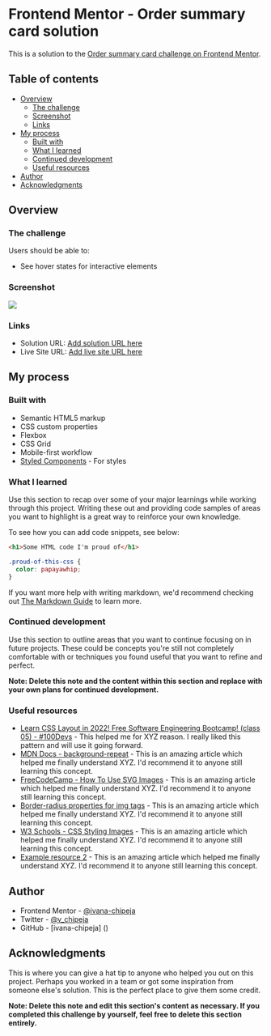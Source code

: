 # Frontend Mentor - Order summary card solution

This is a solution to the [Order summary card challenge on Frontend Mentor](https://www.frontendmentor.io/challenges/order-summary-component-QlPmajDUj). 

## Table of contents

- [Overview](#overview)
  - [The challenge](#the-challenge)
  - [Screenshot](#screenshot)
  - [Links](#links)
- [My process](#my-process)
  - [Built with](#built-with)
  - [What I learned](#what-i-learned)
  - [Continued development](#continued-development)
  - [Useful resources](#useful-resources)
- [Author](#author)
- [Acknowledgments](#acknowledgments)


## Overview

### The challenge

Users should be able to:

- See hover states for interactive elements

### Screenshot

![](./screenshot.jpg)

### Links

- Solution URL: [Add solution URL here](https://your-solution-url.com)
- Live Site URL: [Add live site URL here](https://your-live-site-url.com)

## My process

### Built with

- Semantic HTML5 markup
- CSS custom properties
- Flexbox
- CSS Grid
- Mobile-first workflow
- [Styled Components](https://styled-components.com/) - For styles



### What I learned

Use this section to recap over some of your major learnings while working through this project. Writing these out and providing code samples of areas you want to highlight is a great way to reinforce your own knowledge.

To see how you can add code snippets, see below:

```html
<h1>Some HTML code I'm proud of</h1>
```
```css
.proud-of-this-css {
  color: papayawhip;
}
```


If you want more help with writing markdown, we'd recommend checking out [The Markdown Guide](https://www.markdownguide.org/) to learn more.


### Continued development

Use this section to outline areas that you want to continue focusing on in future projects. These could be concepts you're still not completely comfortable with or techniques you found useful that you want to refine and perfect.

**Note: Delete this note and the content within this section and replace with your own plans for continued development.**

### Useful resources

- [Learn CSS Layout in 2022! Free Software Engineering Bootcamp! (class 05) - #100Devs](https://www.youtube.com/watch?v=E6Z8cWU_fjI&list=PLBf-QcbaigsJysJ-KFZvLGJvvW-3sfk1S&index=6&ab_channel=LeonNoel) - This helped me for XYZ reason. I really liked this pattern and will use it going forward.
- [MDN Docs - background-repeat](https://developer.mozilla.org/en-US/docs/Web/CSS/background-repeat) - This is an amazing article which helped me finally understand XYZ. I'd recommend it to anyone still learning this concept.
- [FreeCodeCamp - How To Use SVG Images](https://www.freecodecamp.org/news/use-svg-images-in-css-html/) - This is an amazing article which helped me finally understand XYZ. I'd recommend it to anyone still learning this concept.
- [Border-radius properties for img tags](https://stackoverflow.com/questions/67805299/how-do-i-make-top-of-img-have-border-radius-but-not-its-bottom) - This is an amazing article which helped me finally understand XYZ. I'd recommend it to anyone still learning this concept.
- [W3 Schools - CSS Styling Images](https://www.w3schools.com/css/css3_images.asp) - This is an amazing article which helped me finally understand XYZ. I'd recommend it to anyone still learning this concept.
- [Example resource 2](https://www.example.com) - This is an amazing article which helped me finally understand XYZ. I'd recommend it to anyone still learning this concept.



## Author

- Frontend Mentor - [@ivana-chipeja](https://www.frontendmentor.io/profile/yourusername)
- Twitter - [@v_chipeja](https://www.twitter.com/yourusername)
- GitHub - [ivana-chipeja] ()


## Acknowledgments

This is where you can give a hat tip to anyone who helped you out on this project. Perhaps you worked in a team or got some inspiration from someone else's solution. This is the perfect place to give them some credit.

**Note: Delete this note and edit this section's content as necessary. If you completed this challenge by yourself, feel free to delete this section entirely.**
